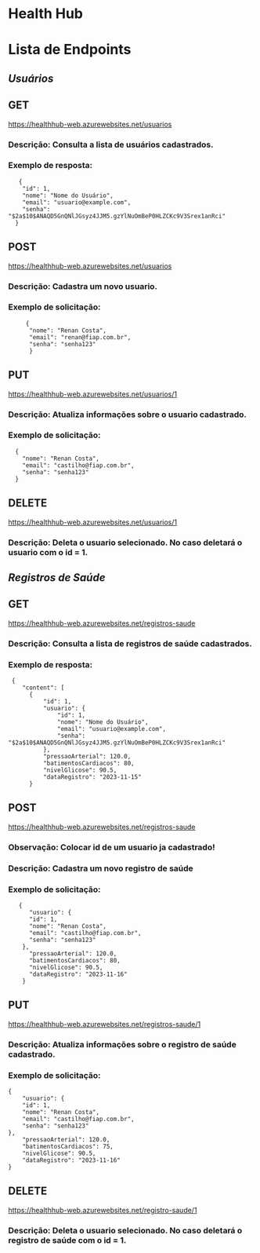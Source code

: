 # Health Hub

# Lista de Endpoints
## ***Usuários***
## GET 
https://healthhub-web.azurewebsites.net/usuarios
### Descrição: Consulta a lista de usuários cadastrados.
### Exemplo de resposta:
          
       {
        "id": 1,
        "nome": "Nome do Usuário",
        "email": "usuario@example.com",
        "senha": "$2a$10$ANAQD5GnQNlJGsyz4JJM5.gzYlNuOmBeP0HLZCKc9V3Srex1anRci"
      }


## POST
https://healthhub-web.azurewebsites.net/usuarios
### Descrição: Cadastra um novo usuario.
### Exemplo de solicitação:

         {
          "nome": "Renan Costa",
          "email": "renan@fiap.com.br",
          "senha": "senha123"
          }




## PUT 
https://healthhub-web.azurewebsites.net/usuarios/1
### Descrição: Atualiza informações sobre o usuario cadastrado.
### Exemplo de solicitação:

      {
        "nome": "Renan Costa",
        "email": "castilho@fiap.com.br",
        "senha": "senha123"
      }




## DELETE 
https://healthhub-web.azurewebsites.net/usuarios/1
### Descrição: Deleta o usuario selecionado. No caso deletará o usuario com o id = 1.

## ***Registros de Saúde***
## GET 
https://healthhub-web.azurewebsites.net/registros-saude
### Descrição: Consulta a lista de registros de saúde cadastrados. 
### Exemplo de resposta:
          
     {
        "content": [
          {
              "id": 1,
              "usuario": {
                  "id": 1,
                  "nome": "Nome do Usuário",
                  "email": "usuario@example.com",
                  "senha": "$2a$10$ANAQD5GnQNlJGsyz4JJM5.gzYlNuOmBeP0HLZCKc9V3Srex1anRci"
              },
              "pressaoArterial": 120.0,
              "batimentosCardiacos": 80,
              "nivelGlicose": 90.5,
              "dataRegistro": "2023-11-15"
          }
          

## POST
https://healthhub-web.azurewebsites.net/registros-saude
### Observação: Colocar id de um usuario ja cadastrado!
### Descrição: Cadastra um novo registro de saúde
### Exemplo de solicitação:

       {
          "usuario": {
          "id": 1,
          "nome": "Renan Costa",
          "email": "castilho@fiap.com.br",
          "senha": "senha123"
        },
          "pressaoArterial": 120.0,
          "batimentosCardiacos": 80,
          "nivelGlicose": 90.5,
          "dataRegistro": "2023-11-16"
        }



## PUT 
https://healthhub-web.azurewebsites.net/registros-saude/1
### Descrição: Atualiza informações sobre o registro de saúde cadastrado.
### Exemplo de solicitação:

    {
        "usuario": {
        "id": 1,
        "nome": "Renan Costa",
        "email": "castilho@fiap.com.br",
        "senha": "senha123"
    },
        "pressaoArterial": 120.0,
        "batimentosCardiacos": 75,
        "nivelGlicose": 90.5,
        "dataRegistro": "2023-11-16"
    }


## DELETE 
https://healthhub-web.azurewebsites.net/registro-saude/1
### Descrição: Deleta o usuario selecionado. No caso deletará o registro de saúde com o id = 1.
